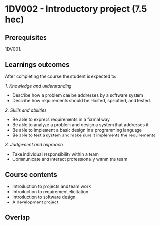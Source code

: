 # 1DV002 - Introductory project (7.5 hec)

## Prerequisites

1DV001.

## Learnings outcomes

After completing the course the student is expected to:

*1. Knowledge and understanding*

- Describe how a problem can be addresses by a software system
- Describe how requirements should be elicited, specified, and tested.

*2.	Skills and abilities*

- Be able to express requirements in a formal way
- Be able to analyze a problem and design a system that addresses it
- Be able to implement a basic design in a programming language
- Be able to test a system and make sure it implements the requirements

*3.	Judgement and approach*

- Take individual responsibility within a team
- Communicate and interact professionally within the team

## Course contents

- Introduction to projects and team work
- Introduction to requirement elicitation
- Introduction to software design
- A development project

## Overlap
